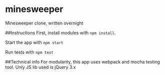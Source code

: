 # minesweeper
Minesweeper clone, written overnight

##Instructions
First, install modules with `npm install`. 

Start the app with `npm start`

Run tests with `npm test`

##Technical info
For modularity, this app uses webpack and mocha testing tool. Unly JS lib used is jQuery 3.x